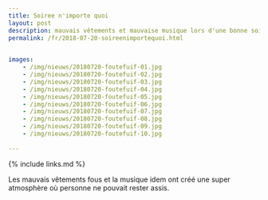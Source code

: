 ```yaml
---
title: Soiree n'importe quoi
layout: post
description: mauvais vêtements et mauvaise musique lors d'une bonne soirée dansante
permalink: /fr/2018-07-20-soireenimportequoi.html

    
images: 
    - /img/nieuws/20180720-foutefuif-01.jpg
    - /img/nieuws/20180720-foutefuif-02.jpg
    - /img/nieuws/20180720-foutefuif-03.jpg
    - /img/nieuws/20180720-foutefuif-04.jpg
    - /img/nieuws/20180720-foutefuif-05.jpg
    - /img/nieuws/20180720-foutefuif-06.jpg
    - /img/nieuws/20180720-foutefuif-07.jpg
    - /img/nieuws/20180720-foutefuif-08.jpg
    - /img/nieuws/20180720-foutefuif-09.jpg
    - /img/nieuws/20180720-foutefuif-10.jpg
    
---
```


{% include links.md %}

Les mauvais vêtements fous et la musique idem ont créé une super atmosphère où personne ne pouvait rester assis.


